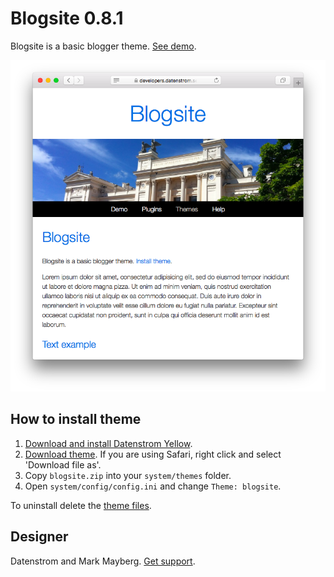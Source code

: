 Blogsite 0.8.1
==============
Blogsite is a basic blogger theme. [See demo](https://developers.datenstrom.se/themes/blogsite).

<p align="center"><img src="blogsite-screenshot.png?raw=true" alt="Screenshot"></p>

## How to install theme

1. [Download and install Datenstrom Yellow](https://github.com/datenstrom/yellow/).
2. [Download theme](https://github.com/datenstrom/yellow-extensions/raw/master/zip/blogsite.zip). If you are using Safari, right click and select 'Download file as'.
3. Copy `blogsite.zip` into your `system/themes` folder.
4. Open `system/config/config.ini` and change `Theme: blogsite`.

To uninstall delete the [theme files](update.ini).

## Designer

Datenstrom and Mark Mayberg. [Get support](https://developers.datenstrom.se/help/support).
